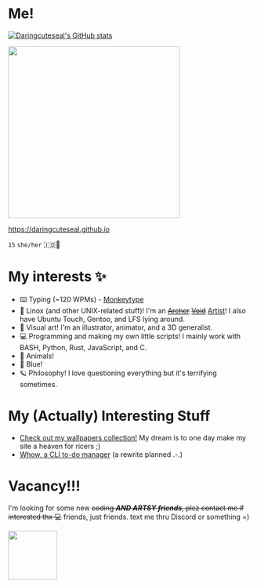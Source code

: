 
# Me!
  
[![Daringcuteseal's GitHub stats](https://github-readme-stats.vercel.app/api?username=daringcuteseal&show_icons=true&theme=react)](https://github.com/anuraghazra/github-readme-stats)

<div>
  <img src="https://github.com/DaringCuteSeal/DaringCuteSeal/assets/95740760/a3152561-ffd0-4eff-b3e9-88bbbf6647c6" height=350px>
  
  </div>

https://daringcuteseal.github.io




`15` `she/her` 🇮🇩🦭

# My interests ✨

- ⌨️ Typing (~120 WPMs) - [Monkeytype](https://monkeytype.com/profile/Darkowl)
- 🐧 Linox (and other UNIX-related stuff)! I'm an <s>[Archer](https://archlinux.org)</s> <s>[Void](https://voidlinux.org)</s> [Artist](https://artixlinux.org)! I also have Ubuntu Touch, Gentoo, and LFS lying around.
- 🎨 Visual art! I'm an illustrator, animator, and a 3D generalist.
- 💻 Programming and making my own little scripts! I mainly work with BASH, Python, Rust, JavaScript, and C.
- 🐾 Animals!
- 💙 Blue!
- 🪐 Philosophy! I love questioning everything but it's terrifying sometimes.

# My (Actually) Interesting Stuff
- [Check out my wallpapers collection!](https://wallpapers.daringcuteseal.xyz) My dream is to one day make my site a heaven for ricers ;)
- [Whow, a CLI to-do manager](https://github.com/DaringCuteSeal/whow) (a rewrite planned .-.)

# Vacancy!!!
I'm looking for some new ~~coding ***AND ARTSY friends***, plez contact me if interested thx 💻~~ friends, just friends. text me thru Discord or something =)

<img src="https://user-images.githubusercontent.com/95740760/234250184-579bcef4-5079-4bd3-800e-2b4bde83dae2.png" height=100px>

